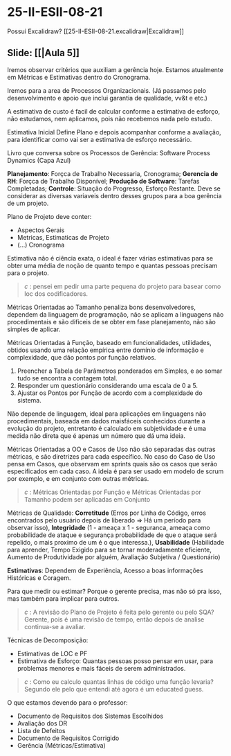 # 25-II-ESII-08-21

Possui Excalidraw? [[25-II-ESII-08-21.excalidraw|Excalidraw]]
## Slide: [[|Aula 5]]

Iremos observar critérios que auxiliam a gerência hoje. Estamos atualmente em Métricas e Estimativas dentro do Cronograma.

Iremos para a area de Processos Organizacionais. (Já passamos pelo desenvolvimento e apoio que inclui garantia de qualidade, vv&t e etc.)

A estimativa de custo é facil de calcular conforme a estimativa de esforço, não estudamos, nem aplicamos, pois não recebemos nada pelo estudo.

Estimativa Inicial Define Plano e depois acompanhar conforme a avaliação, para identificar como vai ser a estimativa de esforço necessário.

Livro que conversa sobre os Processos de Gerência: Software Process Dynamics (Capa Azul)

**Planejamento**: Forçca de Trabalho Necessaria, Cronograma; **Gerencia de RH**: Forçca de Trabalho Disponível; **Produção de Software**: Tarefas Completadas; **Controle**: Situação do Progresso, Esforço Restante. Deve se considerar as diversas variaveis dentro desses grupos para a boa gerência de um projeto.

Plano de Projeto deve conter:
- Aspectos Gerais
- Metricas, Estimaticas de Projeto
- (...) Cronograma

Estimativa não é ciência exata, o ideal é fazer várias estimativas para se obter uma média de noção de quanto tempo e quantas pessoas precisam para o projeto.

> *c* : pensei em pedir uma parte pequena do projeto para basear como loc dos codificadores.

Métricas Orientadas ao Tamanho penaliza bons desenvolvedores, dependem da linguagem de programação, não se aplicam a linguagens não procedimentais e são dificeis de se obter em fase planejamento, não são simples de aplicar.

Métricas Orientadas à Função, baseado em funcionalidades, utilidades, obtidos usando uma relação empírica entre domínio de informação e complexidade, que dão pontos por função relativos.

1. Preencher a Tabela de Parâmetros ponderados em Simples, e ao somar tudo se encontra a contagem total.
2. Responder um questionário considerando uma escala de 0 a 5.
3. Ajustar os Pontos por Função de acordo com a complexidade do sistema.

Não depende de linguagem, ideal para aplicações em linguagens não procedimentais, baseada em dados maisfáceis conhecidos durante a evolução do projeto, entretanto é calculado em subjetividade e é uma medida não direta que é apenas um número que dá uma ideia.

Métricas Orientadas a OO e Casos de Uso não são separadas das outras métricas, e são diretrizes para cada específico. No caso do Caso de Uso pensa em Casos, que observam em sprints quais são os casos que serão especificados em cada caso. A ideia é para ser usado em modelo de scrum por exemplo, e em conjunto com outras métricas.

> *c* : Métricas Orientadas por Função e Métricas Orientadas por Tamanho podem ser aplicadas em Conjunto

Métricas de Qualidade: **Corretitude** (Erros por Linha de Código, erros encontrados pelo usuário depois de liberado => Há um período para observar isso), **Integridade** (1 - ameaça x 1 - seguranca, ameaça como probabilidade de ataque e segurança probabilidade de que o ataque será repelido, o mais proximo de um é o que interessa.), **Usabilidade** (Habilidade para aprender, Tempo Exigido para se tornar moderadamente eficiente, Aumento de Produtividade por alguém, Avaliação Subjetiva / Questionário)

**Estimativas**: Dependem de Experiência, Acesso a boas informações Históricas e Coragem.

Para que medir ou estimar? Porque o gerente precisa, mas não só pra isso, mas também para implicar para outros.

> *c* : A revisão do Plano de Projeto é feita pelo gerente ou pelo SQA? Gerente, pois é uma revisão de tempo, então depois de analise continua-se a avaliar.

Técnicas de Decomposição:
- Estimativas de LOC e PF
- Estimativa de Esforço: Quantas pessoas posso pensar em usar, para problemas menores e mais fáceis de serem administrados.

> *c* : Como eu calculo quantas linhas de código uma função levaria? Segundo ele pelo que entendi até agora é um educated guess.

O que estamos devendo para o professor:
- Documento de Requisitos dos Sistemas Escolhidos
- Avaliação dos DR
- Lista de Defeitos
- Documento de Requisitos Corrigido
- Gerência (Métricas/Estimativa)

